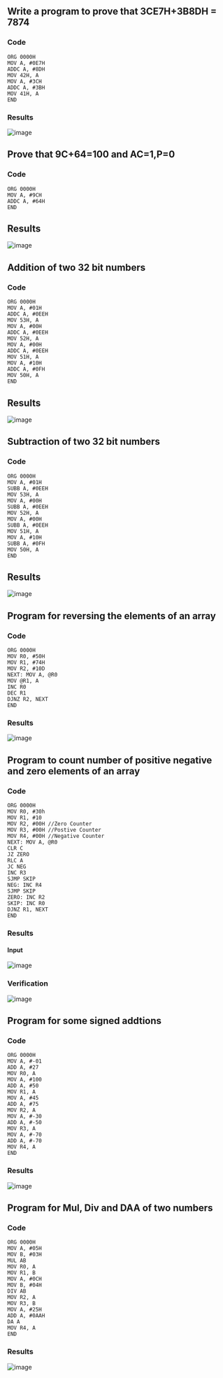 ## Write a program to prove that 3CE7H+3B8DH = 7874
### Code
``` Assembly
ORG 0000H
MOV A, #0E7H
ADDC A, #8DH
MOV 42H, A
MOV A, #3CH
ADDC A, #3BH
MOV 41H, A
END
```
### Results
![image](https://github.com/user-attachments/assets/052998c0-f206-4256-b76d-1dbe3944b144)

## Prove that 9C+64=100 and AC=1,P=0
### Code
``` Assembly
ORG 0000H
MOV A, #9CH
ADDC A, #64H
END
```
## Results
![image](https://github.com/user-attachments/assets/27bff5ae-b14b-4525-95dc-026c0cec1d16)

## Addition of two 32 bit numbers
### Code
``` Assembly
ORG 0000H
MOV A, #01H
ADDC A, #0EEH
MOV 53H, A
MOV A, #00H
ADDC A, #0EEH
MOV 52H, A
MOV A, #00H
ADDC A, #0EEH
MOV 51H, A
MOV A, #10H
ADDC A, #0FH
MOV 50H, A
END
```
## Results
![image](https://github.com/user-attachments/assets/a1402d28-5764-4843-a8c2-e8d5f234b5ec)

## Subtraction of two 32 bit numbers
### Code
``` Assembly
ORG 0000H
MOV A, #01H
SUBB A, #0EEH
MOV 53H, A
MOV A, #00H
SUBB A, #0EEH
MOV 52H, A
MOV A, #00H
SUBB A, #0EEH
MOV 51H, A
MOV A, #10H
SUBB A, #0FH
MOV 50H, A
END
```
## Results
![image](https://github.com/user-attachments/assets/c882cd7d-cdb6-42d3-bfae-9b581606b0f0)

## Program for reversing the elements of an array
### Code
``` Assembly
ORG 0000H
MOV R0, #50H
MOV R1, #74H
MOV R2, #10D
NEXT: MOV A, @R0
MOV @R1, A
INC R0
DEC R1
DJNZ R2, NEXT
END
```
### Results
![image](https://github.com/user-attachments/assets/dfc8b0c6-f4a1-408d-b939-790d0cb1a8de)

## Program to count number of positive negative and zero elements of an array 
### Code
``` Assembly
ORG 0000H
MOV R0, #30h
MOV R1, #10
MOV R2, #00H //Zero Counter
MOV R3, #00H //Postive Counter
MOV R4, #00H //Negative Counter
NEXT: MOV A, @R0
CLR C
JZ ZERO
RLC A
JC NEG
INC R3
SJMP SKIP
NEG: INC R4
SJMP SKIP
ZERO: INC R2
SKIP: INC R0
DJNZ R1, NEXT
END
```
### Results
#### Input
![image](https://github.com/user-attachments/assets/ca897f45-b01b-4543-a4d8-93c0cd85703e)
### Verification
![image](https://github.com/user-attachments/assets/52fbac05-8144-419c-a4f8-39c1f9608aab)


## Program for some signed addtions 
### Code
``` Assembly
ORG 0000H
MOV A, #-01
ADD A, #27
MOV R0, A
MOV A, #100
ADD A, #50
MOV R1, A
MOV A, #45
ADD A, #75
MOV R2, A
MOV A, #-30
ADD A, #-50
MOV R3, A
MOV A, #-70
ADD A, #-70
MOV R4, A
END
```
### Results
![image](https://github.com/user-attachments/assets/6d6a690e-98d6-448a-b78d-b94816602fb5)

## Program for Mul, Div and DAA of two numbers
### Code
```  Assembly
ORG 0000H     
MOV A, #05H
MOV B, #03H
MUL AB   
MOV R0, A         
MOV R1, B        
MOV A, #0CH         
MOV B, #04H         
DIV AB             
MOV R2, A
MOV R3, B           
MOV A, #25H         
ADD A, #0AAH         
DA A                
MOV R4, A          
END                
```
### Results
![image](https://github.com/user-attachments/assets/5bc37c91-d927-4af5-8582-4c914843fc62)

